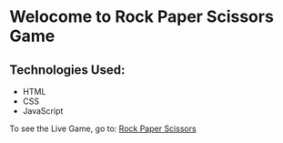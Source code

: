 # Welocome to Rock Paper Scissors Game

## Technologies Used:

- HTML
- CSS
- JavaScript

To see the Live Game, go to: <a href="https://chandan7074.github.io/Scissors-Game/" target="_blank">Rock Paper Scissors</a>
